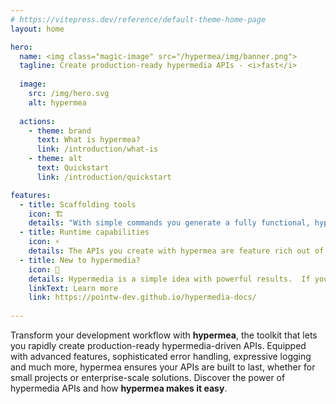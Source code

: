 ```yaml
---
# https://vitepress.dev/reference/default-theme-home-page
layout: home

hero:
  name: <img class="magic-image" src="/hypermea/img/banner.png">
  tagline: Create production-ready hypermedia APIs - <i>fast</i>
  
  image:
    src: /img/hero.svg
    alt: hypermea
  
  actions:
    - theme: brand
      text: What is hypermea?
      link: /introduction/what-is
    - theme: alt
      text: Quickstart
      link: /introduction/quickstart

features:
  - title: Scaffolding tools
    icon: 🏗
    details: "With simple commands you generate a fully functional, hypermedia-driven API code base in minutes.  No tedious setup.<br/><br/>Before opening your IDE you can add resources, links, affordances.  Configure authentication, Git, Docker, and more.<br/><br/>Start with a solid foundation and focus on what matters: your business logic."
  - title: Runtime capabilities
    icon: ⚡
    details: The APIs you create with hypermea are feature rich out of the box, including sorting, pagination, filtering, validation, bulk inserts, and much more.<br/><br/>Your APIs  leverage <b><u><a href="https://flask.palletsprojects.com/en/stable/">Flask</a></u></b>, are powered by <b><u><a href="https://www.mongodb.com/">MongoDB</a></u></b>, and are enriched by <b><u><a href="https://docs.python-eve.org/en/stable/index.html">Eve</a></u></b>.  You get the benefits of those libraries without needing to learn them first.<br/><br/>With the <b><u><a href="https://pypi.org/project/hypermea-core/">hypermea-core</a></u></b> library your API is hypermedia-based using <b><u><a href="https://dev.to/nevnet99/wtf-is-hal-hypertext-application-language-2fo6">HAL</a></u></b> to represent your resources.
  - title: New to hypermedia?
    icon: 🔗
    details: Hypermedia is a simple idea with powerful results.  If you are new to hypermedia, start here.
    linkText: Learn more
    link: https://pointw-dev.github.io/hypermedia-docs/
    
---
```

Transform your development workflow with **hypermea**, the toolkit that lets you rapidly create production-ready hypermedia-driven APIs. Equipped with advanced features, sophisticated error handling, expressive logging and much more, hypermea ensures your APIs are built to last, whether for small projects or enterprise-scale solutions. Discover the power of hypermedia APIs and how **hypermea makes it easy**.